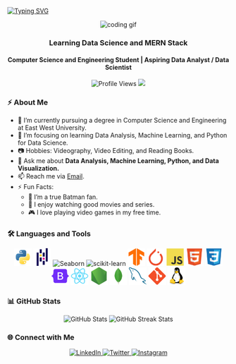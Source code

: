 [![Typing SVG](https://readme-typing-svg.herokuapp.com?color=%23F727A9&lines=Hi+there%2C+I'm+Arnab)](https://git.io/typing-svg)

<p align="center">
 <img src="https://media.giphy.com/media/v1.Y2lkPTc5MGI3NjExYjEyM21pOHd6Mng5MzM3ejIwNjYyaG80dXVuaGY0cGFpMnJ0dXhxdyZlcD12MV9pbnRlcm5hbF9naWZfYnlfaWQmY3Q9Zw/HqWU6NTLNLzg2Qf5rH/giphy.webp" alt="coding gif" width="500"/>
</p>

<h3 align="center">Learning Data Science and MERN Stack</h3>
<h4 align="center">Computer Science and Engineering Student | Aspiring Data Analyst / Data Scientist</h4>

<p align="center">
 <img src="https://komarev.com/ghpvc/?username=arnab9961&label=Profile%20Views&color=blueviolet&style=flat" alt="Profile Views" />
 <a href="https://twitter.com/arnab9961">
   <img src="https://img.shields.io/twitter/follow/arnab9961?label=Follow&style=flat&logo=twitter&color=blueviolet" />
 </a>
</p>

### ⚡ About Me

- 🔭 I’m currently pursuing a degree in Computer Science and Engineering at East West University.
- 🌱 I’m focusing on learning Data Analysis, Machine Learning, and Python for Data Science.
- 📷 Hobbies: Videography, Video Editing, and Reading Books.
- 💬 Ask me about **Data Analysis, Machine Learning, Python, and Data Visualization.**
- 📫 Reach me via [Email](mailto:dmrafiun@gmail.com).
- ⚡ Fun Facts:
  - 🦇 I’m a true Batman fan.
  - 🎥 I enjoy watching good movies and series.
  - 🎮 I love playing video games in my free time.

### 🛠️ Languages and Tools

<p align="center">
 <img src="https://raw.githubusercontent.com/devicons/devicon/master/icons/python/python-original.svg" alt="Python" width="40" height="40" />
 <img src="https://raw.githubusercontent.com/devicons/devicon/master/icons/pandas/pandas-original.svg" alt="Pandas" width="40" height="40" />
 <img src="https://seaborn.pydata.org/_images/logo-mark-lightbg.svg" alt="Seaborn" width="40" height="40" />
 <img src="https://upload.wikimedia.org/wikipedia/commons/0/05/Scikit_learn_logo_small.svg" alt="scikit-learn" width="40" height="40" />
 <img src="https://raw.githubusercontent.com/devicons/devicon/master/icons/tensorflow/tensorflow-original.svg" alt="TensorFlow" width="40" height="40" />
 <img src="https://raw.githubusercontent.com/devicons/devicon/master/icons/pytorch/pytorch-original.svg" alt="PyTorch" width="40" height="40" />
 <img src="https://raw.githubusercontent.com/devicons/devicon/master/icons/javascript/javascript-original.svg" alt="JavaScript" width="40" height="40" />
 <img src="https://raw.githubusercontent.com/devicons/devicon/master/icons/html5/html5-original.svg" alt="HTML5" width="40" height="40" />
 <img src="https://raw.githubusercontent.com/devicons/devicon/master/icons/css3/css3-original.svg" alt="CSS3" width="40" height="40" />
 <img src="https://raw.githubusercontent.com/devicons/devicon/master/icons/bootstrap/bootstrap-plain.svg" alt="Bootstrap" width="40" height="40" />
 <img src="https://raw.githubusercontent.com/devicons/devicon/master/icons/react/react-original.svg" alt="React" width="40" height="40" />
 <img src="https://raw.githubusercontent.com/devicons/devicon/master/icons/nodejs/nodejs-original.svg" alt="Node.js" width="40" height="40" />
 <img src="https://raw.githubusercontent.com/devicons/devicon/master/icons/mongodb/mongodb-original.svg" alt="MongoDB" width="40" height="40" />
 <img src="https://raw.githubusercontent.com/devicons/devicon/master/icons/mysql/mysql-original.svg" alt="MySQL" width="40" height="40" />
 <img src="https://raw.githubusercontent.com/devicons/devicon/master/icons/git/git-original.svg" alt="Git" width="40" height="40" />
 <img src="https://raw.githubusercontent.com/devicons/devicon/master/icons/linux/linux-original.svg" alt="Linux" width="40" height="40" />
</p>

### 📊 GitHub Stats

<p align="center">
 <img src="https://github-readme-stats.vercel.app/api?username=arnab9961&show_icons=true&theme=radical" alt="GitHub Stats" />
 <img src="https://github-readme-streak-stats.herokuapp.com/?user=arnab9961&theme=radical" alt="GitHub Streak Stats" />
</p>

### 🌐 Connect with Me

<p align="center">
 <a href="https://www.linkedin.com/in/arnab9961/" target="_blank">
   <img src="https://upload.wikimedia.org/wikipedia/commons/0/01/LinkedIn_Logo.svg" alt="LinkedIn" width="40" height="40"/>
 </a>
 <a href="https://twitter.com/arnab9961" target="_blank">
   <img src="https://upload.wikimedia.org/wikipedia/en/6/60/Twitter_Logo_as_of_2021.svg" alt="Twitter" width="40" height="40"/>
 </a>
 <a href="https://instagram.com/arnab9961" target="_blank">
   <img src="https://upload.wikimedia.org/wikipedia/commons/a/a5/Instagram_icon.png" alt="Instagram" width="40" height="40"/>
 </a>
</p>

